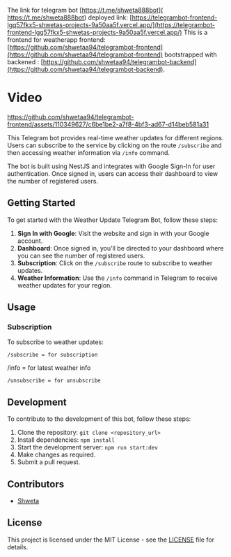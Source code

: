The link for telegram bot [https://t.me/shweta888bot]( https://t.me/shweta888bot)
deployed link: [https://telegrambot-frontend-lgq57fkx5-shwetas-projects-9a50aa5f.vercel.app/](https://telegrambot-frontend-lgq57fkx5-shwetas-projects-9a50aa5f.vercel.app/)
This is a frontend for weatherapp frontend: [https://github.com/shwetaa94/telegrambot-frontend](https://github.com/shwetaa94/telegrambot-frontend) 
bootstrapped with backened : [https://github.com/shwetaa94/telegrambot-backend](https://github.com/shwetaa94/telegrambot-backend).

# Video

https://github.com/shwetaa94/telegrambot-frontend/assets/110349627/c6be1be2-a7f8-4bf3-ad67-d14beb581a31


This Telegram bot provides real-time weather updates for different regions. Users can subscribe to the service by clicking on the route `/subscribe` and then accessing weather information via `/info` command.

The bot is built using NestJS and integrates with Google Sign-In for user authentication. Once signed in, users can access their dashboard to view the number of registered users.

## Getting Started

To get started with the Weather Update Telegram Bot, follow these steps:

1. **Sign In with Google**: Visit the website and sign in with your Google account.
2. **Dashboard**: Once signed in, you'll be directed to your dashboard where you can see the number of registered users.
3. **Subscription**: Click on the `/subscribe` route to subscribe to weather updates.
4. **Weather Information**: Use the `/info` command in Telegram to receive weather updates for your region.

## Usage

### Subscription
To subscribe to weather updates:
```
/subscribe = for subscription
```
/info  = for latest weather info
```
/unsubscribe = for unsubscribe
```

## Development

To contribute to the development of this bot, follow these steps:

1. Clone the repository: `git clone <repository_url>`
2. Install dependencies: `npm install`
3. Start the development server: `npm run start:dev`
4. Make changes as required.
5. Submit a pull request.

## Contributors

- [Shweta](https://github.com/shwetaa94)

## License

This project is licensed under the MIT License - see the [LICENSE](LICENSE) file for details.
